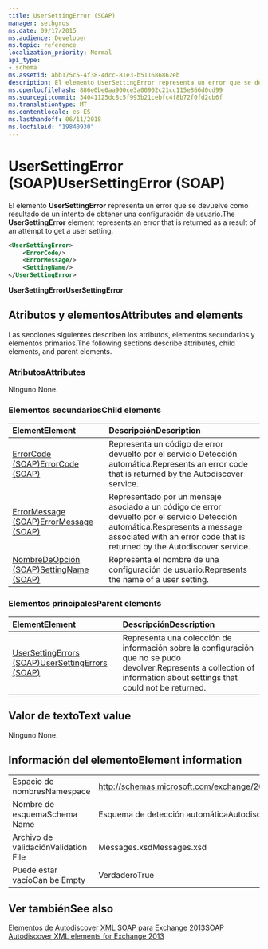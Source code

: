 ```yaml
---
title: UserSettingError (SOAP)
manager: sethgros
ms.date: 09/17/2015
ms.audience: Developer
ms.topic: reference
localization_priority: Normal
api_type:
- schema
ms.assetid: abb175c5-4f38-4dcc-81e3-b511686862eb
description: El elemento UserSettingError representa un error que se devuelve como resultado de un intento de obtener una configuración de usuario.
ms.openlocfilehash: 886e0be0aa900ce3a00902c21cc115e866d0cd99
ms.sourcegitcommit: 34041125dc8c5f993b21cebfc4f8b72f0fd2cb6f
ms.translationtype: MT
ms.contentlocale: es-ES
ms.lasthandoff: 06/11/2018
ms.locfileid: "19840930"
---
```

# <a name="usersettingerror-soap"></a><span data-ttu-id="8e3c2-103">UserSettingError (SOAP)</span><span class="sxs-lookup"><span data-stu-id="8e3c2-103">UserSettingError (SOAP)</span></span>

<span data-ttu-id="8e3c2-104">El elemento **UserSettingError** representa un error que se devuelve como resultado de un intento de obtener una configuración de usuario.</span><span class="sxs-lookup"><span data-stu-id="8e3c2-104">The **UserSettingError** element represents an error that is returned as a result of an attempt to get a user setting.</span></span> 
  
```XML
<UserSettingError>
    <ErrorCode/>
    <ErrorMessage/>
    <SettingName/>
</UserSettingError>
```

 <span data-ttu-id="8e3c2-105">**UserSettingError**</span><span class="sxs-lookup"><span data-stu-id="8e3c2-105">**UserSettingError**</span></span>
## <a name="attributes-and-elements"></a><span data-ttu-id="8e3c2-106">Atributos y elementos</span><span class="sxs-lookup"><span data-stu-id="8e3c2-106">Attributes and elements</span></span>

<span data-ttu-id="8e3c2-107">Las secciones siguientes describen los atributos, elementos secundarios y elementos primarios.</span><span class="sxs-lookup"><span data-stu-id="8e3c2-107">The following sections describe attributes, child elements, and parent elements.</span></span>
  
### <a name="attributes"></a><span data-ttu-id="8e3c2-108">Atributos</span><span class="sxs-lookup"><span data-stu-id="8e3c2-108">Attributes</span></span>

<span data-ttu-id="8e3c2-109">Ninguno.</span><span class="sxs-lookup"><span data-stu-id="8e3c2-109">None.</span></span>
  
### <a name="child-elements"></a><span data-ttu-id="8e3c2-110">Elementos secundarios</span><span class="sxs-lookup"><span data-stu-id="8e3c2-110">Child elements</span></span>

|<span data-ttu-id="8e3c2-111">**Element**</span><span class="sxs-lookup"><span data-stu-id="8e3c2-111">**Element**</span></span>|<span data-ttu-id="8e3c2-112">**Descripción**</span><span class="sxs-lookup"><span data-stu-id="8e3c2-112">**Description**</span></span>|
|:-----|:-----|
|[<span data-ttu-id="8e3c2-113">ErrorCode (SOAP)</span><span class="sxs-lookup"><span data-stu-id="8e3c2-113">ErrorCode (SOAP)</span></span>](errorcode-soap.md) <br/> |<span data-ttu-id="8e3c2-114">Representa un código de error devuelto por el servicio Detección automática.</span><span class="sxs-lookup"><span data-stu-id="8e3c2-114">Represents an error code that is returned by the Autodiscover service.</span></span>  <br/> |
|[<span data-ttu-id="8e3c2-115">ErrorMessage (SOAP)</span><span class="sxs-lookup"><span data-stu-id="8e3c2-115">ErrorMessage (SOAP)</span></span>](errormessage-soap.md) <br/> |<span data-ttu-id="8e3c2-116">Representado por un mensaje asociado a un código de error devuelto por el servicio Detección automática.</span><span class="sxs-lookup"><span data-stu-id="8e3c2-116">Respresents a message associated with an error code that is returned by the Autodiscover service.</span></span>  <br/> |
|[<span data-ttu-id="8e3c2-117">NombreDeOpción (SOAP)</span><span class="sxs-lookup"><span data-stu-id="8e3c2-117">SettingName (SOAP)</span></span>](settingname-soap.md) <br/> |<span data-ttu-id="8e3c2-118">Representa el nombre de una configuración de usuario.</span><span class="sxs-lookup"><span data-stu-id="8e3c2-118">Represents the name of a user setting.</span></span>  <br/> |
   
### <a name="parent-elements"></a><span data-ttu-id="8e3c2-119">Elementos principales</span><span class="sxs-lookup"><span data-stu-id="8e3c2-119">Parent elements</span></span>

|<span data-ttu-id="8e3c2-120">**Element**</span><span class="sxs-lookup"><span data-stu-id="8e3c2-120">**Element**</span></span>|<span data-ttu-id="8e3c2-121">**Descripción**</span><span class="sxs-lookup"><span data-stu-id="8e3c2-121">**Description**</span></span>|
|:-----|:-----|
|[<span data-ttu-id="8e3c2-122">UserSettingErrors (SOAP)</span><span class="sxs-lookup"><span data-stu-id="8e3c2-122">UserSettingErrors (SOAP)</span></span>](usersettingerrors-soap.md) <br/> |<span data-ttu-id="8e3c2-123">Representa una colección de información sobre la configuración que no se pudo devolver.</span><span class="sxs-lookup"><span data-stu-id="8e3c2-123">Represents a collection of information about settings that could not be returned.</span></span>  <br/> |
   
## <a name="text-value"></a><span data-ttu-id="8e3c2-124">Valor de texto</span><span class="sxs-lookup"><span data-stu-id="8e3c2-124">Text value</span></span>

<span data-ttu-id="8e3c2-125">Ninguno.</span><span class="sxs-lookup"><span data-stu-id="8e3c2-125">None.</span></span>
  
## <a name="element-information"></a><span data-ttu-id="8e3c2-126">Información del elemento</span><span class="sxs-lookup"><span data-stu-id="8e3c2-126">Element information</span></span>

|||
|:-----|:-----|
|<span data-ttu-id="8e3c2-127">Espacio de nombres</span><span class="sxs-lookup"><span data-stu-id="8e3c2-127">Namespace</span></span>  <br/> |http://schemas.microsoft.com/exchange/2010/Autodiscover  <br/> |
|<span data-ttu-id="8e3c2-128">Nombre de esquema</span><span class="sxs-lookup"><span data-stu-id="8e3c2-128">Schema Name</span></span>  <br/> |<span data-ttu-id="8e3c2-129">Esquema de detección automática</span><span class="sxs-lookup"><span data-stu-id="8e3c2-129">Autodiscover schema</span></span>  <br/> |
|<span data-ttu-id="8e3c2-130">Archivo de validación</span><span class="sxs-lookup"><span data-stu-id="8e3c2-130">Validation File</span></span>  <br/> |<span data-ttu-id="8e3c2-131">Messages.xsd</span><span class="sxs-lookup"><span data-stu-id="8e3c2-131">Messages.xsd</span></span>  <br/> |
|<span data-ttu-id="8e3c2-132">Puede estar vacío</span><span class="sxs-lookup"><span data-stu-id="8e3c2-132">Can be Empty</span></span>  <br/> |<span data-ttu-id="8e3c2-133">Verdadero</span><span class="sxs-lookup"><span data-stu-id="8e3c2-133">True</span></span>  <br/> |
   
## <a name="see-also"></a><span data-ttu-id="8e3c2-134">Ver también</span><span class="sxs-lookup"><span data-stu-id="8e3c2-134">See also</span></span>



[<span data-ttu-id="8e3c2-135">Elementos de Autodiscover XML SOAP para Exchange 2013</span><span class="sxs-lookup"><span data-stu-id="8e3c2-135">SOAP Autodiscover XML elements for Exchange 2013</span></span>](soap-autodiscover-xml-elements-for-exchange-2013.md)

